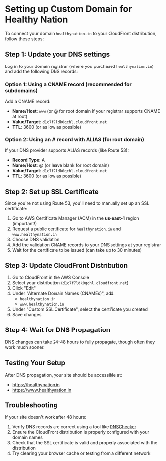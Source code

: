 # Setting up Custom Domain for Healthy Nation

To connect your domain `healthynation.in` to your CloudFront distribution, follow these steps:

## Step 1: Update your DNS settings

Log in to your domain registrar (where you purchased `healthynation.in`) and add the following DNS records:

### Option 1: Using a CNAME record (recommended for subdomains)

Add a CNAME record:
- **Name/Host**: `www` (or @ for root domain if your registrar supports CNAME at root)
- **Value/Target**: `d1c7f7ldk0qchl.cloudfront.net`
- **TTL**: 3600 (or as low as possible)

### Option 2: Using an A record with ALIAS (for root domain)

If your DNS provider supports ALIAS records (like Route 53):
- **Record Type**: A
- **Name/Host**: @ (or leave blank for root domain)
- **Value/Target**: `d1c7f7ldk0qchl.cloudfront.net`
- **TTL**: 3600 (or as low as possible)

## Step 2: Set up SSL Certificate

Since you're not using Route 53, you'll need to manually set up an SSL certificate:

1. Go to AWS Certificate Manager (ACM) in the **us-east-1** region (important!)
2. Request a public certificate for `healthynation.in` and `www.healthynation.in`
3. Choose DNS validation
4. Add the validation CNAME records to your DNS settings at your registrar
5. Wait for the certificate to be issued (can take up to 30 minutes)

## Step 3: Update CloudFront Distribution

1. Go to CloudFront in the AWS Console
2. Select your distribution (`d1c7f7ldk0qchl.cloudfront.net`)
3. Click "Edit"
4. Under "Alternate Domain Names (CNAMEs)", add:
   - `healthynation.in`
   - `www.healthynation.in`
5. Under "Custom SSL Certificate", select the certificate you created
6. Save changes

## Step 4: Wait for DNS Propagation

DNS changes can take 24-48 hours to fully propagate, though often they work much sooner.

## Testing Your Setup

After DNS propagation, your site should be accessible at:
- https://healthynation.in
- https://www.healthynation.in

## Troubleshooting

If your site doesn't work after 48 hours:

1. Verify DNS records are correct using a tool like [DNSChecker](https://dnschecker.org)
2. Ensure the CloudFront distribution is properly configured with your domain names
3. Check that the SSL certificate is valid and properly associated with the distribution
4. Try clearing your browser cache or testing from a different network